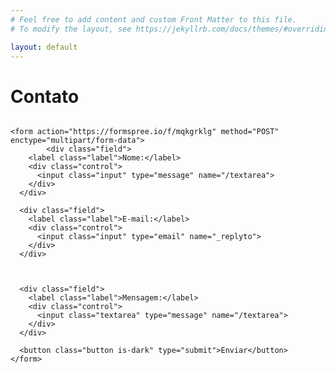 ```yaml
---
# Feel free to add content and custom Front Matter to this file.
# To modify the layout, see https://jekyllrb.com/docs/themes/#overriding-theme-defaults

layout: default
---
```


# Contato

<!-- modify this form HTML and place wherever you want your form -->

<div class="columns">
  <div class="column is-half">

    <form action="https://formspree.io/f/mqkgrklg" method="POST" enctype="multipart/form-data">
            <div class="field">
        <label class="label">Nome:</label>
        <div class="control">
          <input class="input" type="message" name="/textarea">
        </div>
      </div>
      
      <div class="field">
        <label class="label">E-mail:</label>
        <div class="control">
          <input class="input" type="email" name="_replyto">
        </div>
      </div>



      <div class="field">
        <label class="label">Mensagem:</label>
        <div class="control">
          <input class="textarea" type="message" name="/textarea">
        </div>
      </div>
      
      <button class="button is-dark" type="submit">Enviar</button>
    </form>

  </div>
</div>
